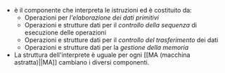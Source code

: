 - è il componente che interpreta le istruzioni ed è costituito da:
	- Operazioni per *l'elaborazione dei dati primitivi*
	- Operazioni e strutture dati per il *controllo della sequenza* di esecuzione delle operazioni
	- Operazioni e strutture dati per il _controllo del trasferimento_ dei dati 
	- Operazioni e strutture dati per la _gestione della memoria_
- La struttura dell'interprete è uguale per ogni [[MA (macchina astratta)||MA]] cambiano i diversi componenti.
